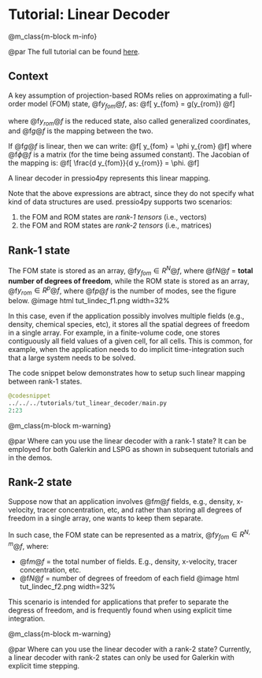 

# Tutorial: Linear Decoder

@m_class{m-block m-info}

@par
The full tutorial can be found [here](https://github.com/Pressio/pressio4py/blob/master/tutorials/tut_linear_decoder/main.py).

## Context
A key assumption of projection-based ROMs relies on approximating
a full-order model (FOM) state, @f$y_{fom}@f$, as:
@f[
y_{fom} = g(y_{rom})
@f]

where @f$y_{rom}@f$ is the reduced state, also called
generalized coordinates, and @f$g@f$ is the mapping between the two.

If @f$g@f$ is linear, then we can write:
@f[
y_{fom} = \phi y_{rom}
@f]
where @f$\phi@f$ is a matrix (for the time being assumed constant).
The Jacobian of the mapping is:
@f[
\frac{d y_{fom}}{d y_{rom}} = \phi.
@f]

A linear decoder in pressio4py represents this linear mapping.

Note that the above expressions are abtract, since they do not specify
what kind of data structures are used.
pressio4py supports two scenarios:
1. the FOM and ROM states are *rank-1 tensors* (i.e., vectors)
2. the FOM and ROM states are *rank-2 tensors* (i.e., matrices)

## Rank-1 state
The FOM state is stored as an array, @f$y_{fom} \in R^N@f$, where @f$N@f$ = **total number
of degrees of freedom**, while the ROM state is stored as an array, @f$y_{rom} \in R^p@f$,
where @f$p@f$ is the number of modes, see the figure below.
@image html tut_lindec_f1.png width=32%

In this case, even if the application possibly involves multiple fields (e.g., density, chemical species, etc),
it stores all the spatial degrees of freedom in a single array.
For example, in a finite-volume code, one stores contiguously all field values of a given cell, for all cells.
This is common, for example, when the application needs to do implicit time-integration
such that a large system needs to be solved.

The code snippet below demonstrates how to setup such linear mapping between rank-1 states.
```py
@codesnippet
../../../tutorials/tut_linear_decoder/main.py
2:23
```

@m_class{m-block m-warning}

@par Where can you use the linear decoder with a rank-1 state?
It can be employed for both Galerkin and LSPG
as shown in subsequent tutorials and in the demos.


## Rank-2 state
Suppose now that an application involves @f$m@f$ fields, e.g., density, x-velocity, tracer concentration, etc,
and rather than storing all degrees of freedom in a single array, one wants to keep them separate.

In such case, the FOM state can be represented as a matrix, @f$y_{fom} \in R^{N,m}@f$, where:
* @f$m@f$ = the total number of fields. E.g., density, x-velocity, tracer concentration, etc.
* @f$N@f$ = number of degrees of freedom of each field
@image html tut_lindec_f2.png width=32%

This scenario is intended for applications that prefer to separate the degress of freedom,
and is frequently found when using explicit time integration.


@m_class{m-block m-warning}

@par Where can you use the linear decoder with a rank-2 state?
Currently, a linear decoder with rank-2 states can only be used for Galerkin with explicit time stepping.
